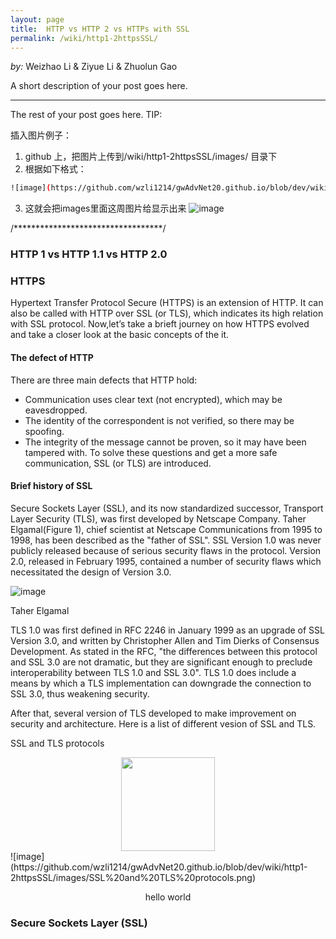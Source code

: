 ```yaml
---
layout: page
title:  HTTP vs HTTP 2 vs HTTPs with SSL
permalink: /wiki/http1-2httpsSSL/
---
```


*by:* Weizhao Li & Ziyue Li & Zhuolun Gao


A short description of your post goes here.

---

The rest of your post goes here.
TIP:

插入图片例子：
1. github 上，把图片上传到/wiki/http1-2httpsSSL/images/ 目录下
2. 根据如下格式：

```bash
![image](https://github.com/wzli1214/gwAdvNet20.github.io/blob/dev/wiki/http1-2httpsSSL/images/Graduation_capital.jpg)

```

3. 这就会把images里面这周图片给显示出来
![image](https://github.com/wzli1214/gwAdvNet20.github.io/blob/dev/wiki/http1-2httpsSSL/images/Graduation_capital.jpg)

/**********************************/

### HTTP 1 vs HTTP 1.1 vs HTTP 2.0


### HTTPS
Hypertext Transfer Protocol Secure (HTTPS) is an extension of HTTP. It can also be called with HTTP over SSL (or TLS), which indicates its high relation with SSL protocol. 
Now,let’s take a brieft journey on how HTTPS evolved and take a closer look at the basic concepts of the it.

#### The defect of HTTP
There are three main defects that HTTP hold:
-	Communication uses clear text (not encrypted), which may be eavesdropped.
- The identity of the correspondent is not verified, so there may be spoofing.
- The integrity of the message cannot be proven, so it may have been tampered with.
To solve these questions and get a more safe communication, SSL (or TLS) are introduced.

#### Brief history of SSL
Secure Sockets Layer (SSL), and its now standardized successor, Transport Layer Security (TLS), was first developed by Netscape Company. Taher Elgamal(Figure 1), chief scientist at Netscape Communications from 1995 to 1998, has been described as the "father of SSL". SSL Version 1.0 was never publicly released because of serious security flaws in the protocol. Version 2.0, released in February 1995, contained a number of security flaws which necessitated the design of Version 3.0.

![image](https://github.com/wzli1214/gwAdvNet20.github.io/blob/dev/wiki/http1-2httpsSSL/images/Taher%20Elgamal.png)

Taher Elgamal

TLS 1.0 was first defined in RFC 2246 in January 1999 as an upgrade of SSL Version 3.0, and written by Christopher Allen and Tim Dierks of Consensus Development. As stated in the RFC, "the differences between this protocol and SSL 3.0 are not dramatic, but they are significant enough to preclude interoperability between TLS 1.0 and SSL 3.0". TLS 1.0 does include a means by which a TLS implementation can downgrade the connection to SSL 3.0, thus weakening security.

After that, several version of TLS developed to make improvement on security and architecture. Here is a list of different vesion of SSL and TLS.

SSL and TLS protocols

<div align=center><img width="150" height="150" src="https://github.com/wzli1214/gwAdvNet20.github.io/blob/dev/wiki/http1-2httpsSSL/images/SSL%20and%20TLS%20protocols.png"/></div>
![image](https://github.com/wzli1214/gwAdvNet20.github.io/blob/dev/wiki/http1-2httpsSSL/images/SSL%20and%20TLS%20protocols.png)
<p align="center">hello world</p>



### Secure Sockets Layer (SSL) 
